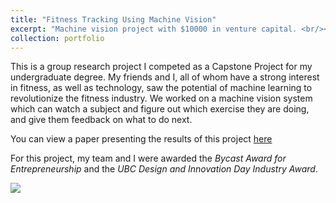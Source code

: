 ```yaml
---
title: "Fitness Tracking Using Machine Vision"
excerpt: "Machine vision project with $10000 in venture capital. <br/><img src='/images/workout.gif'>"
collection: portfolio
---
```



This is a group research project I competed as a Capstone Project for my undergraduate degree. My friends and I, all of whom have a strong interest in fitness, as well as technology, saw the potential of machine learning to revolutionize the fitness industry. We worked on a machine vision system which can watch a subject and figure out which exercise they are doing, and give them feedback on what to do next. 


You can view a paper presenting the results of this project <a href="https://justinkang221.github.io/files/ENPH_459_Project_Summary.pdf"> here </a>

For this project, my team and I were awarded the *Bycast Award for Entrepreneurship* and the *UBC Design and Innovation Day Industry Award*.

<img src="/images/workout.gif">
